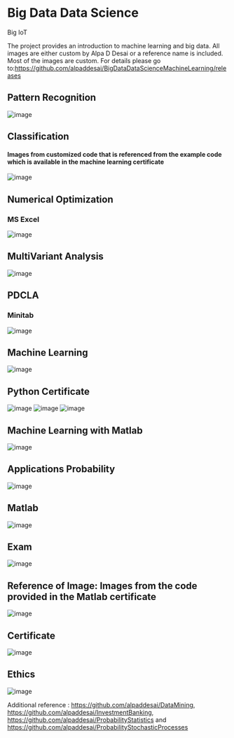 # Big Data Data Science  

Big IoT 

The project provides an introduction to machine learning and big data. All images are either custom by Alpa D Desai or a reference name is included. Most of the images are custom.
For details please go to:https://github.com/alpaddesai/BigDataDataScienceMachineLearning/releases

## Pattern Recognition
![image](PatternRecognition.png)

## Classification
#### Images from customized code that is referenced from the example code which is available in the machine learning certificate 
![image](Examples.png)

## Numerical Optimization
### MS Excel
![image](NumericalOptimizations.jpg)

## MultiVariant Analysis
![image](MultiVariantAnalysisML.png)

## PDCLA
### Minitab
![image](PDCLDAApplications.jpg)

## Machine Learning 
![image](CertificateMachineLearning.jpg)

## Python Certificate 
![image](PythonCertificate.jpg)
![image](PythonImage.png)
![image](RStudioImage.png)

## Machine Learning with Matlab
![image](MatlabMachineLearning.png)

## Applications Probability
![image](ProbabilityApplication.jpg)

## Matlab
![image](Matlab.jpg)

## Exam
![image](CFAExam.jpg)

## Reference of Image: Images from the code provided in the Matlab certificate
![image](image.jpg)

## Certificate
![image](USCopyrightCertificate.png)

## Ethics
![image](Ethics.jpg)

Additional reference : https://github.com/alpaddesai/DataMining, https://github.com/alpaddesai/InvestmentBanking, https://github.com/alpaddesai/ProbabilityStatistics and https://github.com/alpaddesai/ProbabilityStochasticProcesses

